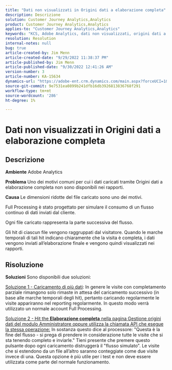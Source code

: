 ```yaml
---
title: "Dati non visualizzati in Origini dati a elaborazione completa"
description: Descrizione
solution: Customer Journey Analytics,Analytics
product: Customer Journey Analytics,Analytics
applies-to: "Customer Journey Analytics,Analytics"
keywords: "KCS, Adobe Analytics, dati non visualizzati, origini dati a elaborazione completa, best practice"
resolution: Resolution
internal-notes: null
bug: true
article-created-by: Jim Menn
article-created-date: "9/29/2022 11:38:37 PM"
article-published-by: Jim Menn
article-published-date: "9/30/2022 12:41:26 AM"
version-number: 3
article-number: KA-15634
dynamics-url: "https://adobe-ent.crm.dynamics.com/main.aspx?forceUCI=1&pagetype=entityrecord&etn=knowledgearticle&id=16d995d4-4f40-ed11-9db1-0022480866ad"
source-git-commit: 9e7531ea0899b241dfb16db3926813836768f291
workflow-type: tm+mt
source-wordcount: '286'
ht-degree: 1%

---
```


# Dati non visualizzati in Origini dati a elaborazione completa

## Descrizione


<b>Ambiente</b>
Adobe Analytics

<b>Problema</b>
Uno dei motivi comuni per cui i dati caricati tramite Origini dati a elaborazione completa non sono disponibili nei rapporti.

<b>Causa</b>
Le dimensioni ridotte del file caricato sono uno dei motivi.

Full Processing è stato progettato per simulare il consumo di un flusso continuo di dati inviati dal cliente.

Ogni file caricato rappresenta la parte successiva del flusso.

Gli hit di ciascun file vengono raggruppati dal visitatore. Quando le marche temporali di tali hit indicano chiaramente che la visita è completa, i dati vengono inviati all’elaborazione finale e vengono quindi visualizzati nei rapporti.


## Risoluzione


<b>Soluzioni</b>
Sono disponibili due soluzioni:

<u>Soluzione 1 - Caricamento di più dati</u>: In genere le visite con completamento parziale rimangono solo rimaste in attesa del caricamento successivo (in base alle marche temporali degli hit), pertanto caricando regolarmente le visite appariranno nel reporting regolarmente.
In questo modo verrà utilizzato un normale account Full Processing.

<u>Soluzione 2 - Hit the <b>Elaborazione completa</b> nella pagina Gestione origini dati del modulo Amministratore oppure utilizza la chiamata API che esegue la stessa operazione:</u>
In sostanza questo dice al processore: &quot;Questa è la fine del flusso - si prega di prendere in considerazione tutte le visite che si sta tenendo completo e inviarle.&quot;
Tieni presente che premere questo pulsante dopo ogni caricamento distruggerà il &quot;flusso simulato&quot;.
Le visite che si estendono da un file all’altro saranno conteggiate come due visite invece di una.
Questa opzione è più utile per i test e non deve essere utilizzata come parte del normale funzionamento.
